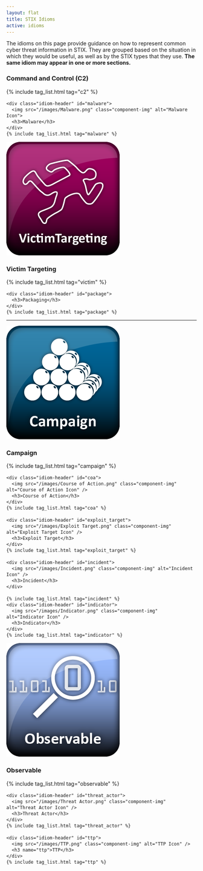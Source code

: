 ```yaml
---
layout: flat
title: STIX Idioms
active: idioms
---
```


The idioms on this page provide guidance on how to represent common cyber threat
information in STIX. They are grouped based on the situation in which they would
be useful, as well as by the STIX types that they use.  **The same idiom may
appear in one or more sections.**

<div class="row idiom-row">
  <div class="col-md-6">
    <div class="idiom-header" id="c2">
      <h3>Command and Control (C2)</h3>
    </div>
    {% include tag_list.html tag="c2" %}

    <div class="idiom-header" id="malware">
      <img src="/images/Malware.png" class="component-img" alt="Malware Icon">
      <h3>Malware</h3>
    </div>
    {% include tag_list.html tag="malware" %}
  </div>
  <div class="col-md-6">
    <div class="idiom-header" id="victim">
      <img src="/images/Victim Targeting.png" class="component-img" alt="Victim Targeting Icon">
      <h3>Victim Targeting</h3>
    </div>
    {% include tag_list.html tag="victim" %}

    <div class="idiom-header" id="package">
      <h3>Packaging</h3>
    </div>
    {% include tag_list.html tag="package" %}
  </div>
</div>

<hr />

<div class="row idiom-row">
  <div class="col-md-6">
    <div class="idiom-header" id="campaign">
      <img src="/images/Campaign.png" class="component-img" alt="Campaign Icon" />
      <h3>Campaign</h3>
    </div>
    {% include tag_list.html tag="campaign" %}

    <div class="idiom-header" id="coa">
      <img src="/images/Course of Action.png" class="component-img" alt="Course of Action Icon" />
      <h3>Course of Action</h3>
    </div>
    {% include tag_list.html tag="coa" %}

    <div class="idiom-header" id="exploit_target">
      <img src="/images/Exploit Target.png" class="component-img" alt="Exploit Target Icon" />
      <h3>Exploit Target</h3>
    </div>
    {% include tag_list.html tag="exploit_target" %}

    <div class="idiom-header" id="incident">
      <img src="/images/Incident.png" class="component-img" alt="Incident Icon" />
      <h3>Incident</h3>
    </div>

    {% include tag_list.html tag="incident" %}
    <div class="idiom-header" id="indicator">
      <img src="/images/Indicator.png" class="component-img" alt="Indicator Icon" />
      <h3>Indicator</h3>
    </div>
    {% include tag_list.html tag="indicator" %}
  </div>
  <div class="col-md-6">
    <div class="idiom-header" id="observable">
      <img src="/images/Observable.png" class="component-img" alt="Observable Icon" />
      <h3>Observable</h3>
    </div>
    {% include tag_list.html tag="observable" %}

    <div class="idiom-header" id="threat_actor">
      <img src="/images/Threat Actor.png" class="component-img" alt="Threat Actor Icon" />
      <h3>Threat Actor</h3>
    </div>
    {% include tag_list.html tag="threat_actor" %}

    <div class="idiom-header" id="ttp">
      <img src="/images/TTP.png" class="component-img" alt="TTP Icon" />
      <h3 name="ttp">TTP</h3>
    </div>
    {% include tag_list.html tag="ttp" %}
  </div>
</div>
